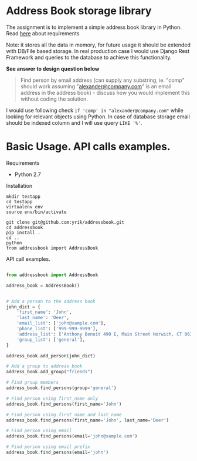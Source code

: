 Address Book storage library
================================
The assignment is to implement a simple address book library in Python.
Read [here](https://github.com/gingerpayments/hiring/blob/master/coding-assignments/python-address-book-assignment/python-address-book-assignment.rst#requirements) about requirements 

Note: it stores all the data in memory,  for future usage it should be extended with DB/File based storage.
In real production case I would use Django Rest Framework and queries to the database to achieve this functionality.


**See answer to design question below**

>Find person by email address (can supply any substring, ie. "comp" should work assuming "alexander@company.com" is an email address in the address book) - discuss how you would implement this without coding the solution.

I would use following check `if 'comp' in "alexander@company.com"` while looking for relevant objects using Python.
In case of database storage email should be indexed column and I will use query `LIKE '%'`.

Basic Usage. API calls examples.
================================

Requirements

- Python 2.7

Installation

```
mkdir testapp
cd testapp
virtualenv env
source env/bin/activate

git clone git@github.com:yrik/addressbook.git
cd addressbook
pip install .
cd ..
python
from addressbook import AddressBook
```


API call examples.

``` python

from addressbook import AddressBook

address_book = AddressBook()


# Add a person to the address book
john_dict = {
    'first_name': 'John',
    'last_name': 'Deer',
    'email_list': ['john@xample.com'],
    'phone_list': ['999-999-9999'],
    'address_list': ['Anthony Benoit 490 E, Main Street Norwich, CT 06360, US'],
    'group_list': ['general'],
}

address_book.add_person(john_dict)

# Add a group to address book
address_book.add_group("friends")

# Find group members
address_book.find_persons(group='general')

# Find person using first_name only
address_book.find_persons(first_name='John')

# Find person using first_name and last_name
address_book.find_persons(first_name='John', last_name='Deer')

# Find person using email
address_book.find_persons(email='john@xample.com')

# Find person using email prefix
address_book.find_persons(email='john')
```
